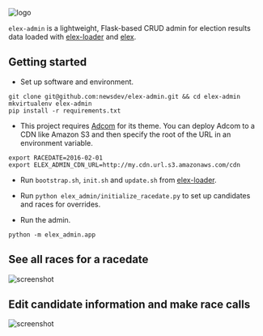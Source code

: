 ![logo](https://cloud.githubusercontent.com/assets/109988/12101478/fb48694c-b302-11e5-8ff5-0a607bf7c848.png)

`elex-admin` is a lightweight, Flask-based CRUD admin for election results data loaded with [elex-loader](https://github.com/newsdev/elex-loader) and [elex](https://github.com/newsdev/elex).

## Getting started
* Set up software and environment.
```
git clone git@github.com:newsdev/elex-admin.git && cd elex-admin
mkvirtualenv elex-admin
pip install -r requirements.txt
```

* This project requires [Adcom](https://github.com/newsdev/adcom) for its theme. You can deploy Adcom to a CDN like Amazon S3 and then specify the root of the URL in an environment variable.
```
export RACEDATE=2016-02-01
export ELEX_ADMIN_CDN_URL=http://my.cdn.url.s3.amazonaws.com/cdn
```

* Run `bootstrap.sh`, `init.sh` and `update.sh` from [elex-loader](https://github.com/newsdev/elex-loader).

* Run `python elex_admin/initialize_racedate.py` to set up candidates and races for overrides.

* Run the admin.
```
python -m elex_admin.app
```
## See all races for a racedate
![screenshot](https://cloud.githubusercontent.com/assets/109988/13506676/3c69d384-e14d-11e5-898e-e2b91ba1c38d.png)

## Edit candidate information and make race calls
![screenshot](https://cloud.githubusercontent.com/assets/109988/13506720/7f125e5e-e14d-11e5-930b-d6f66008f300.png)
